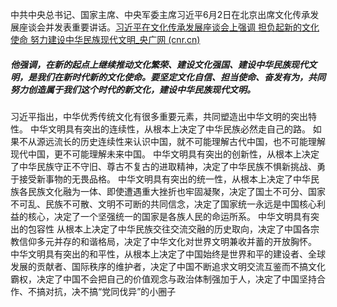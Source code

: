 中共中央总书记、国家主席、中央军委主席习近平6月2日在北京出席文化传承发展座谈会并发表重要讲话。[习近平在文化传承发展座谈会上强调 担负起新的文化使命 努力建设中华民族现代文明_央广网 (cnr.cn)](https://news.cnr.cn/native/gd/sz/20230603/t20230603_526274256.shtml)

##### 他强调，在新的起点上**继续推动文化繁荣**、**建设文化强国**、**建设中华民族现代文明**，是我们在**新时代新的文化使命**。要**坚定文化自信**、**担当使命**、**奋发有为**，共同努力创造属于我们这个**时代的新文化**，**建设中华民族现代文明**。

习近平指出，中华优秀传统文化有很多重要元素，共同塑造出中华文明的突出特性。
中华文明具有突出的连续性，从根本上决定了中华民族必然走自己的路。
如果不从源远流长的历史连续性来认识中国，就不可能理解古代中国，也不可能理解现代中国，更不可能理解未来中国。
中华文明具有突出的创新性，从根本上决定了中华民族守正不守旧、尊古不复古的进取精神，决定了中华民族不惧新挑战、勇于接受新事物的无畏品格。
中华文明具有突出的统一性，从根本上决定了中华民族各民族文化融为一体、即使遭遇重大挫折也牢固凝聚，决定了国土不可分、国家不可乱、民族不可散、文明不可断的共同信念，决定了国家统一永远是中国核心利益的核心，决定了一个坚强统一的国家是各族人民的命运所系。
中华文明具有突出的包容性
从根本上决定了中华民族交往交流交融的历史取向，决定了中国各宗教信仰多元并存的和谐格局，决定了中华文化对世界文明兼收并蓄的开放胸怀。
中华文明具有突出的和平性，从根本上决定了中国始终是世界和平的建设者、全球发展的贡献者、国际秩序的维护者，决定了中国不断追求文明交流互鉴而不搞文化霸权，决定了中国不会把自己的价值观念与政治体制强加于人，决定了中国坚持合作、不搞对抗，决不搞“党同伐异”的小圈子
